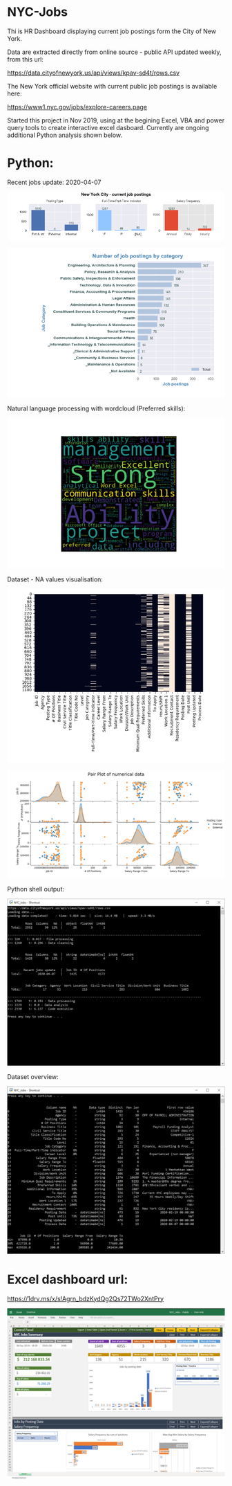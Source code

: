 # NYC-Jobs

Thi is HR Dashboard displaying current job postings form the City of New York.

Data are extracted directly from online source - public API updated weekly, from this url: 

https://data.cityofnewyork.us/api/views/kpav-sd4t/rows.csv

The New York official website with current public job postings is available here:

https://www1.nyc.gov/jobs/explore-careers.page


Started this project in Nov 2019, using at the begining Excel, VBA and power query tools to create interactive excel dasboard. Currently are ongoing additional Python analysis shown below.



# Python:
Recent jobs update: 2020-04-07

![Dashboard](https://github.com/arturmark/NYC-Jobs/blob/master/Dashboard.png)

![Job Categories](https://github.com/arturmark/NYC-Jobs/blob/master/Python%20Chart-1.png)

Natural language processing with wordcloud (Preferred skills):

![Preferred skills](https://github.com/arturmark/NYC-Jobs/blob/master/Preferred%20skills.png)

Dataset - NA values visualisation:

![NA values](https://github.com/arturmark/NYC-Jobs/blob/master/NA%20values.png)

![Pairplot](https://github.com/arturmark/NYC-Jobs/blob/master/Pairplot.png)

Python shell output:

![Python shell](https://github.com/arturmark/NYC-Jobs/blob/master/Python%20analysis.png)

Dataset overview:

![Dataset overview](https://github.com/arturmark/NYC-Jobs/blob/master/Dataset%20overview.png)



# Excel dashboard url: 

https://1drv.ms/x/s!Agrn_bdzKydQg2Qs72TWo2XntPry

![Excel dashboard](https://github.com/arturmark/NYC-Jobs/blob/master/NYC%20Jobs%20-%20Excel%20Dashboard.PNG)
